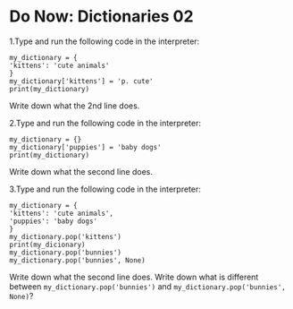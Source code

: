 # Do Now: Dictionaries 02

1.Type and run the following code in the interpreter: 

```
my_dictionary = {
'kittens': 'cute animals'
}
my_dictionary['kittens'] = 'p. cute'
print(my_dictionary)
```
Write down what the 2nd line does.


2.Type and run the following code in the interpreter: 

```
my_dictionary = {}
my_dictionary['puppies'] = 'baby dogs'
print(my_dictionary)
```
Write down what the second line does. 

3.Type and run the following code in the interpreter: 

```
my_dictionary = {
'kittens': 'cute animals',
'puppies': 'baby dogs'
}
my_dictionary.pop('kittens')
print(my_dicionary)
my_dictionary.pop('bunnies')
my_dictionary.pop('bunnies', None)
```
Write down what the second line does. Write down what is different between `my_dictionary.pop('bunnies')` and `my_dictionary.pop('bunnies', None)`?